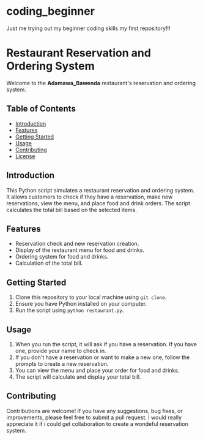 # coding_beginner

Just me trying out my beginner coding skills
my first repository!!!

# Restaurant Reservation and Ordering System

Welcome to the **Adamawa_Bawenda** restaurant's reservation and ordering system.

## Table of Contents

- [Introduction](#introduction)
- [Features](#features)
- [Getting Started](#getting-started)
- [Usage](#usage)
- [Contributing](#contributing)
- [License](#license)

## Introduction

This Python script simulates a restaurant reservation and ordering system. It allows customers to check if they have a reservation, make new reservations, view the menu, and place food and drink orders. The script calculates the total bill based on the selected items.

## Features

- Reservation check and new reservation creation.
- Display of the restaurant menu for food and drinks.
- Ordering system for food and drinks.
- Calculation of the total bill.

## Getting Started

1. Clone this repository to your local machine using `git clone`.
2. Ensure you have Python installed on your computer.
3. Run the script using `python restaurant.py`.

## Usage

1. When you run the script, it will ask if you have a reservation. If you have one, provide your name to check in.
2. If you don't have a reservation or want to make a new one, follow the prompts to create a new reservation.
3. You can view the menu and place your order for food and drinks.
4. The script will calculate and display your total bill.

## Contributing

Contributions are welcome! If you have any suggestions, bug fixes, or improvements, please feel free to submit a pull request. I would really appreciate it if i could get collaboration to create a wondeful reservation system.

